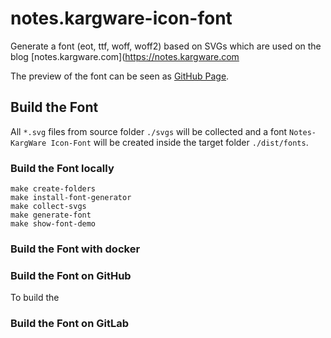 # notes.kargware-icon-font

Generate a font (eot, ttf, woff, woff2) based on SVGs which are used on the blog [notes.kargware.com](https://notes.kargware.com

The preview of the font can be seen as [GitHub Page](http://kargware.github.io/notes.kargware-icon-font/).

## Build the Font

All `*.svg` files from source folder `./svgs` will be collected and a font `Notes-KargWare Icon-Font` will be created inside the target folder `./dist/fonts`.

### Build the Font locally

```shell
make create-folders
make install-font-generator
make collect-svgs
make generate-font
make show-font-demo
```

### Build the Font with docker

### Build the Font on GitHub

To build the 

### Build the Font on GitLab
